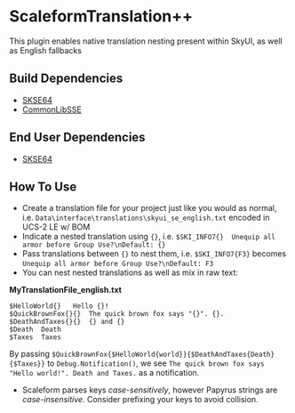 # ScaleformTranslation++

This plugin enables native translation nesting present within SkyUI, as well as English fallbacks

## Build Dependencies
* [SKSE64](https://skse.silverlock.org/)
* [CommonLibSSE](https://github.com/SniffleMan/CommonLibSSE)

## End User Dependencies
* [SKSE64](https://skse.silverlock.org/)

## How To Use
* Create a translation file for your project just like you would as normal, i.e. `Data\interface\translations\skyui_se_english.txt` encoded in UCS-2 LE w/ BOM
* Indicate a nested translation using `{}`, i.e. `$SKI_INFO7{}	Unequip all armor before Group Use?\nDefault: {}`
* Pass translations between `{}` to nest them, i.e. `$SKI_INFO7{F3}` becomes `Unequip all armor before Group Use?\nDefault: F3`
* You can nest nested translations as well as mix in raw text:

**MyTranslationFile_english.txt**  
```
$HelloWorld{}	Hello {}!
$QuickBrownFox{}{}	The quick brown fox says "{}". {}.
$DeathAndTaxes{}{}	{} and {}
$Death	Death
$Taxes	Taxes
```

By passing `$QuickBrownFox{$HelloWorld{world}}{$DeathAndTaxes{Death}{$Taxes}}` to `Debug.Notification()`, we see `The quick brown fox says "Hello world!". Death and Taxes.` as a notification.

* Scaleform parses keys _case-sensitively_, however Papyrus strings are _case-insensitive_. Consider prefixing your keys to avoid collision.
